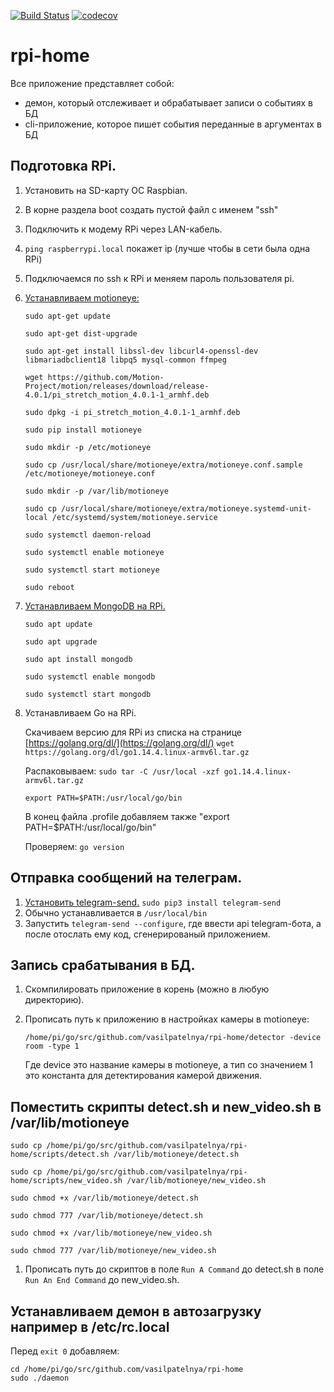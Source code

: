 [![Build Status](https://travis-ci.com/vasilpatelnya/rpi-home.svg?branch=master)](https://travis-ci.com/vasilpatelnya/rpi-home)
[![codecov](https://codecov.io/gh/vasilpatelnya/rpi-home/branch/master/graph/badge.svg)](https://codecov.io/gh/vasilpatelnya/rpi-home)
# rpi-home

Все приложение представляет собой:
 * демон, который отслеживает и обрабатывает записи о событиях в БД
 * cli-приложение, которое пишет события переданные в аргументах в БД

## Подготовка RPi.

1. Установить на SD-карту ОС Raspbian.
2. В корне раздела boot создать пустой файл с именем "ssh"
3. Подключить к модему RPi через LAN-кабель.
4. `ping raspberrypi.local` покажет ip (лучше чтобы в сети была одна RPi)
5. Подключаемся по ssh к RPi и меняем пароль пользователя pi.
6. [Устанавливаем motioneye:](https://groups.google.com/forum/#!topic/motioneye/wxdFOn2a28M)

   `sudo apt-get update`
   
   `sudo apt-get dist-upgrade`
   
   `sudo apt-get install libssl-dev libcurl4-openssl-dev libmariadbclient18 libpq5 mysql-common ffmpeg`
   
   `wget https://github.com/Motion-Project/motion/releases/download/release-4.0.1/pi_stretch_motion_4.0.1-1_armhf.deb`
    
   `sudo dpkg -i pi_stretch_motion_4.0.1-1_armhf.deb`
   
   `sudo pip install motioneye`
   
   `sudo mkdir -p /etc/motioneye`
   
   `sudo cp /usr/local/share/motioneye/extra/motioneye.conf.sample /etc/motioneye/motioneye.conf`
   
   `sudo mkdir -p /var/lib/motioneye`
   
   `sudo cp /usr/local/share/motioneye/extra/motioneye.systemd-unit-local /etc/systemd/system/motioneye.service`
   
   `sudo systemctl daemon-reload`
   
   `sudo systemctl enable motioneye`
   
   `sudo systemctl start motioneye`
   
   `sudo reboot`
   
9. [Устанавливаем MongoDB на RPi.](https://pimylifeup.com/mongodb-raspberry-pi/)
    
    `sudo apt update`
    
    `sudo apt upgrade`
    
    `sudo apt install mongodb`
    
    `sudo systemctl enable mongodb`
    
    `sudo systemctl start mongodb`
10. Устанавливаем Go на RPi.
    
    Скачиваем версию для RPi из списка на странице [https://golang.org/dl/](https://golang.org/dl/) `wget https://golang.org/dl/go1.14.4.linux-armv6l.tar.gz`

    Распаковываем: `sudo tar -C /usr/local -xzf go1.14.4.linux-armv6l.tar.gz`
    
    `export PATH=$PATH:/usr/local/go/bin`
    
    В конец файла .profile добавляем также "export PATH=$PATH:/usr/local/go/bin"
    
    Проверяем: `go version`
## Отправка сообщений на телеграм.

1. [Установить telegram-send.](https://github.com/rahiel/telegram-send) `sudo pip3 install telegram-send`
2. Обычно устанавливается в `/usr/local/bin`
3. Запустить `telegram-send --configure`, где ввести api telegram-бота, а после отослать ему код, сгенерированый приложением.

## Запись срабатывания в БД.

1. Скомпилировать приложение в корень (можно в любую директорию).
2. Прописать путь к приложению в настройках камеры в motioneye:
    
    `/home/pi/go/src/github.com/vasilpatelnya/rpi-home/detector -device room -type 1`
    
    Где device это название камеры в motioneye, а тип со значением 1 это константа для детектирования камерой движения.

## Поместить скрипты detect.sh и new_video.sh в /var/lib/motioneye

    sudo cp /home/pi/go/src/github.com/vasilpatelnya/rpi-home/scripts/detect.sh /var/lib/motioneye/detect.sh

    sudo cp /home/pi/go/src/github.com/vasilpatelnya/rpi-home/scripts/new_video.sh /var/lib/motioneye/new_video.sh
    
    sudo chmod +x /var/lib/motioneye/detect.sh
    
    sudo chmod 777 /var/lib/motioneye/detect.sh
    
    sudo chmod +x /var/lib/motioneye/new_video.sh
    
    sudo chmod 777 /var/lib/motioneye/new_video.sh
    
1. Прописать путь до скриптов в поле `Run A Command` до detect.sh в поле `Run An End Command` до new_video.sh.

## Устанавливаем демон в автозагрузку например в /etc/rc.local

Перед `exit 0` добавляем:

    cd /home/pi/go/src/github.com/vasilpatelnya/rpi-home
    sudo ./daemon
